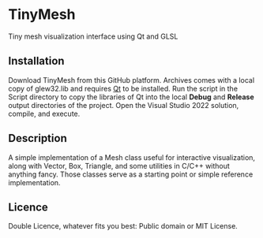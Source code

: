 # TinyMesh
Tiny mesh visualization interface using Qt and GLSL

## Installation

Download TinyMesh from this GitHub platform. Archives comes with a local copy of glew32.lib and requires [Qt](https://www.qt.io/) to be installed. 
Run the script in the Script directory to copy the libraries of Qt into the local **Debug** and **Release** output directories of the project.
Open the Visual Studio 2022 solution, compile, and execute.

## Description

A simple implementation of a Mesh class useful for interactive visualization, along with Vector, Box, Triangle, and some utilities in C/C++ without anything fancy. Those classes serve as a starting point or simple reference implementation.

## Licence

Double Licence, whatever fits you best: Public domain or MIT License.
